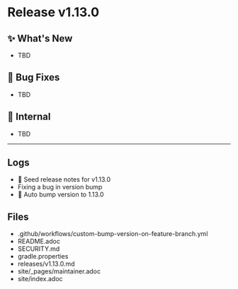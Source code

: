 # Release v1.13.0

## ✨ What's New
- TBD

## 🐛 Bug Fixes
- TBD

## 🔬 Internal
- TBD

---
## Logs

- 📝 Seed release notes for v1.13.0
- Fixing a bug in version bump
- 🔼 Auto bump version to 1.13.0

## Files

- .github/workflows/custom-bump-version-on-feature-branch.yml
- README.adoc
- SECURITY.md
- gradle.properties
- releases/v1.13.0.md
- site/_pages/maintainer.adoc
- site/index.adoc
